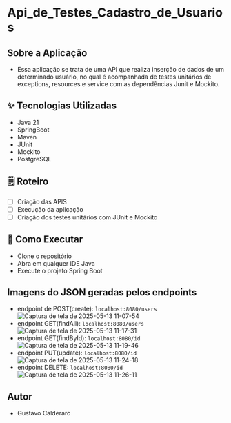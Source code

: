 # Api_de_Testes_Cadastro_de_Usuarios

## Sobre a Aplicação 
- Essa aplicação se trata de uma API que realiza inserção de dados de um determinado usuário, no qual é acompanhada de testes unitários de exceptions, resources e service com as dependências
Junit e Mockito.

## ✨ Tecnologias Utilizadas
- Java 21
- SpringBoot 
- Maven
- JUnit
- Mockito
- PostgreSQL

## 🗒️ Roteiro
- [ ] Criação das APIS
- [ ] Execução da aplicação
- [ ] Criação dos testes unitários com JUnit e Mockito

## 🚀 Como Executar
- Clone o repositório
- Abra em qualquer IDE Java
- Execute o projeto Spring Boot

## Imagens do JSON geradas pelos endpoints
- endpoint de POST(create):  `localhost:8080/users`
![Captura de tela de 2025-05-13 11-07-54](https://github.com/user-attachments/assets/5a8ae95b-a60c-4c2c-8318-e94dcfd9947d)
- endpoint GET(findAll):  `localhost:8080/users`
![Captura de tela de 2025-05-13 11-17-31](https://github.com/user-attachments/assets/428286bd-e789-41ec-b723-3b56dedffdf7)
- endpoint GET(findById):  `localhost:8080/id`
![Captura de tela de 2025-05-13 11-19-46](https://github.com/user-attachments/assets/510f6c80-c44f-4dfc-a1aa-a54387f8f113)
- endpoint PUT(update):  `localhost:8080/id`
![Captura de tela de 2025-05-13 11-24-18](https://github.com/user-attachments/assets/eaa22a8c-a711-43d9-b88e-168fa6da48d8)
- endpoint DELETE:  `localhost:8080/id`
![Captura de tela de 2025-05-13 11-26-11](https://github.com/user-attachments/assets/438aee1a-a837-4b5e-95a5-060604c66c4c)

## Autor 
- Gustavo Calderaro 
